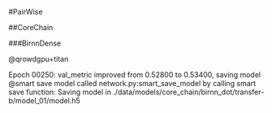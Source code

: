 #PairWise

##CoreChain

###BirnnDense


@qrowdgpu+titan

Epoch 00250: val_metric improved from 0.52800 to 0.53400, saving model
@smart save model called
network.py:smart_save_model by calling smart save function: Saving model in ./data/models/core_chain/birnn_dot/transfer-b/model_01/model.h5
